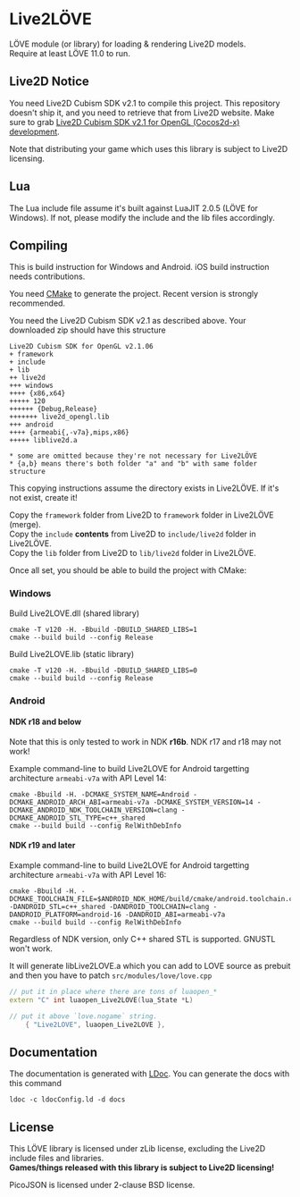 Live2LÖVE
=========

LÖVE module (or library) for loading & rendering Live2D models.  
Require at least LÖVE 11.0 to run.

Live2D Notice
-------------

You need Live2D Cubism SDK v2.1 to compile this project. This repository doesn't ship it, and you need to retrieve that from Live2D website. Make sure to grab 
[Live2D Cubism SDK v2.1 for OpenGL (Cocos2d-x) development](http://sites.cybernoids.jp/cubism-sdk2/opengl2-1).

Note that distributing your game which uses this library is subject to Live2D licensing.

Lua
---

The Lua include file assume it's built against LuaJIT 2.0.5 (LÖVE for Windows). If not, please modify the include and the lib files accordingly.

Compiling
---------

This is build instruction for Windows and Android. iOS build instruction needs contributions.

You need [CMake](https://cmake.org/) to generate the project. Recent version is strongly recommended.

You need the Live2D Cubism SDK v2.1 as described above. Your downloaded zip should have this structure

```
Live2D Cubism SDK for OpenGL v2.1.06
+ framework
+ include
+ lib
++ live2d
+++ windows
++++ {x86,x64}
+++++ 120
++++++ {Debug,Release}
+++++++ live2d_opengl.lib
+++ android
++++ {armeabi{,-v7a},mips,x86}
+++++ liblive2d.a

* some are omitted because they're not necessary for Live2LÖVE
* {a,b} means there's both folder "a" and "b" with same folder structure
```

This copying instructions assume the directory exists in Live2LÖVE. If it's not exist, create it!

Copy the `framework` folder from Live2D to `framework` folder in Live2LÖVE (merge).  
Copy the `include` **contents** from Live2D to `include/live2d` folder in Live2LÖVE.  
Copy the `lib` folder from Live2D to `lib/live2d` folder in Live2LÖVE.  

Once all set, you should be able to build the project with CMake:

### Windows

Build Live2LOVE.dll (shared library)

```
cmake -T v120 -H. -Bbuild -DBUILD_SHARED_LIBS=1
cmake --build build --config Release
```

Build Live2LOVE.lib (static library)

```
cmake -T v120 -H. -Bbuild -DBUILD_SHARED_LIBS=0
cmake --build build --config Release
```

### Android

#### NDK r18 and below

Note that this is only tested to work in NDK **r16b**. NDK r17 and r18 may not work!

Example command-line to build Live2LOVE for Android targetting architecture `armeabi-v7a` with API Level 14:

```
cmake -Bbuild -H. -DCMAKE_SYSTEM_NAME=Android -DCMAKE_ANDROID_ARCH_ABI=armeabi-v7a -DCMAKE_SYSTEM_VERSION=14 -DCMAKE_ANDROID_NDK_TOOLCHAIN_VERSION=clang -DCMAKE_ANDROID_STL_TYPE=c++_shared
cmake --build build --config RelWithDebInfo
```

#### NDK r19 and later

Example command-line to build Live2LOVE for Android targetting architecture `armeabi-v7a` with API Level 16:

```
cmake -Bbuild -H. -DCMAKE_TOOLCHAIN_FILE=$ANDROID_NDK_HOME/build/cmake/android.toolchain.cmake -DANDROID_STL=c++_shared -DANDROID_TOOLCHAIN=clang -DANDROID_PLATFORM=android-16 -DANDROID_ABI=armeabi-v7a
cmake --build build --config RelWithDebInfo
```

Regardless of NDK version, only C++ shared STL is supported. GNUSTL won't work.

It will generate libLive2LOVE.a which you can add to LOVE source as prebuit and then you have to patch `src/modules/love/love.cpp`

```cpp
// put it in place where there are tons of luaopen_*
extern "C" int luaopen_Live2LOVE(lua_State *L)

// put it above `love.nogame` string.
	{ "Live2LOVE", luaopen_Live2LOVE },
```

Documentation
-------------

The documentation is generated with [LDoc](https://github.com/stevedonovan/LDoc). You can generate the docs with this command

```
ldoc -c ldocConfig.ld -d docs
```

License
-------

This LÖVE library is licensed under zLib license, excluding the Live2D include files and libraries.  
**Games/things released with this library is subject to Live2D licensing!**

PicoJSON is licensed under 2-clause BSD license.

